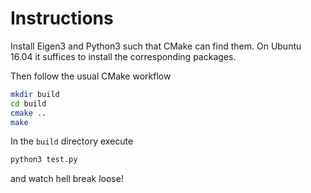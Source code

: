 # Instructions

Install Eigen3 and Python3 such that CMake can find them.  On Ubuntu
16.04 it suffices to install the corresponding packages.

Then follow the usual CMake workflow

````bash
mkdir build
cd build
cmake ..
make
````

In the `build` directory execute

````bash
python3 test.py
````

and watch hell break loose!